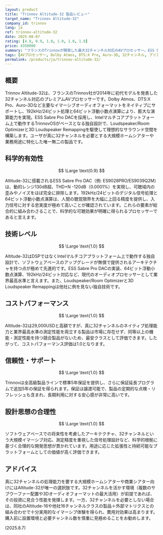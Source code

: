 ```yaml
---
layout: product
title: "Trinnov Altitude-32 製品レビュー"
target_name: "Trinnov Altitude-32"
company_id: trinnov
lang: ja
ref: trinnov-altitude-32
date: 2025-08-07
rating: [4.9, 0.9, 1.0, 1.0, 1.0, 1.0]
price: 4350000
summary: "フランスのTrinnovが開発した最大32チャンネル対応のAVプロセッサー。ESS Sabre Pro DAC搭載とIntelプラットフォームを採用し、業界最高水準の測定性能を実現。真に32chを必要とする環境に最適な唯一無二の製品だが、価格は29,000USDと高額。"
tags: [AVプロセッサー, Dolby Atmos, DTS:X Pro, Auro-3D, 32チャンネル, プリアンプ]
permalink: /products/ja/trinnov-altitude-32/
---
```

## 概要

Trinnov Altitude-32は、フランスのTrinnov社が2014年に初代モデルを発表した32チャンネル対応のプレミアムAVプロセッサーです。Dolby Atmos、DTS:X Pro、Auro-3Dなど主要なイマーシブオーディオフォーマットをネイティブにサポートし、192kHz/24ビット処理と64ビット浮動小数点演算により、膨大な演算能力を実現。ESS Sabre Pro DACを採用し、Intelマルチコアプラットフォーム上で動作するTrinnovOSがベースとなる独自設計で、Loudspeaker/Room Optimizerと3D Loudspeaker Remappingを駆使して理想的なサラウンド空間を構築します。ユーザが真に32チャンネルを必要とする大規模ホームシアターや業務用途に特化した唯一無二の製品です。 

## 科学的有効性

$$ \Large \text{0.9} $$

Altitude-32に搭載されるESS Sabre Pro DAC（例: ES9028PRO/ES9039Q2M）は、動的レンジ130dB超、THD+N -120dB（0.0001%）を実現し、可聴域内の歪みやノイズをほぼ完全に排除します。192kHz/24ビットのデジタル信号処理と64ビット浮動小数点演算は、人間の聴覚限界を大幅に上回る精度を提供し、入力信号に対する忠実度が極めて高いことが確認されています。これらの要素が総合的に組み合わさることで、科学的な可聴効果が明確に得られるプロセッサーであると言えます。 

## 技術レベル

$$ \Large \text{1.0} $$

Altitude-32はDSPではなくIntelマルチコアプラットフォーム上で動作する独自設計で、ソフトウェアベースのアップグレードが無償で提供されるアーキテクチャを持つ点が極めて先進的です。ESS Sabre Pro DACの実装、64ビット浮動小数点演算、192kHz/24ビット対応など、現代のオーディオプロセッサーとして業界最高水準と言えます。また、Loudspeaker/Room Optimizerと3D Loudspeaker Remappingは他社に例を見ない独自技術です。 

## コストパフォーマンス

$$ \Large \text{1.0} $$

Altitude-32は29,000USDと高額ですが、真に32チャンネルのネイティブ処理能力と業界最高水準の測定性能を両立する製品は市場に存在せず、同等以上の機能・測定性能を持つ競合製品がないため、最安クラスとして評価できます。したがって、コストパフォーマンス評価は1.0となります。 

## 信頼性・サポート

$$ \Large \text{1.0} $$

Trinnovは全高級製品ラインで標準5年保証を提供し、さらに保証延長プログラムで追加5年の保証を得られます。保証は譲渡可能で、製品の定期的な点検・リフレッシュも含まれ、長期利用に対する安心感が非常に高いです。 

## 設計思想の合理性

$$ \Large \text{1.0} $$

ソフトウェアベースでの将来性を考慮したアーキテクチャ、32チャンネルという大規模イマーシブ対応、測定精度を重視した信号処理設計など、科学的根拠に基づく合理的な開発思想が貫かれています。用途に応じた拡張性と持続可能なプラットフォームとしての価値が高く評価できます。 

## アドバイス

真に32チャンネルの処理能力を要する大規模ホームシアターや商業シアター向けにはAltitude-32が唯一の選択肢です。32チャンネルを活かす環境（複数のサブウーファー配置や3Dオーディオフォーマットの最大活用）が前提であれば、その投資に見合う性能を発揮します。一方、32チャンネルを必要としない場合は、同社のAltitude-16や他社16チャンネルクラスの製品＋外部マトリクスとの組み合わせで十分実用的なイマーシブ体験を得られ、費用対効果は高まります。購入前に設置環境と必要チャンネル数を慎重に見極めることをお勧めします。

(2025.8.7)

